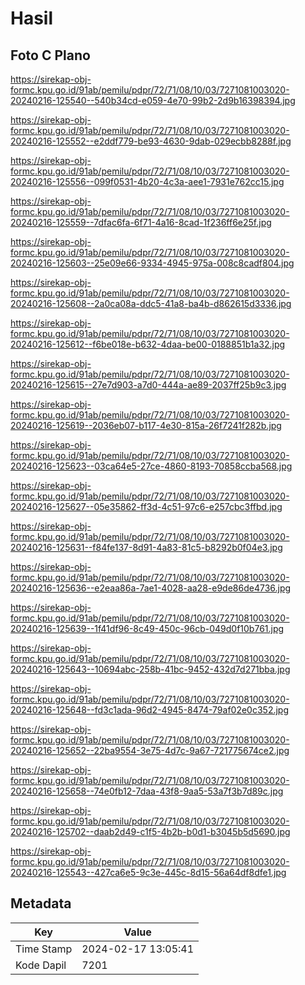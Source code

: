 # Hasil

## Foto C Plano

https://sirekap-obj-formc.kpu.go.id/91ab/pemilu/pdpr/72/71/08/10/03/7271081003020-20240216-125540--540b34cd-e059-4e70-99b2-2d9b16398394.jpg

https://sirekap-obj-formc.kpu.go.id/91ab/pemilu/pdpr/72/71/08/10/03/7271081003020-20240216-125552--e2ddf779-be93-4630-9dab-029ecbb8288f.jpg

https://sirekap-obj-formc.kpu.go.id/91ab/pemilu/pdpr/72/71/08/10/03/7271081003020-20240216-125556--099f0531-4b20-4c3a-aee1-7931e762cc15.jpg

https://sirekap-obj-formc.kpu.go.id/91ab/pemilu/pdpr/72/71/08/10/03/7271081003020-20240216-125559--7dfac6fa-6f71-4a16-8cad-1f236ff6e25f.jpg

https://sirekap-obj-formc.kpu.go.id/91ab/pemilu/pdpr/72/71/08/10/03/7271081003020-20240216-125603--25e09e66-9334-4945-975a-008c8cadf804.jpg

https://sirekap-obj-formc.kpu.go.id/91ab/pemilu/pdpr/72/71/08/10/03/7271081003020-20240216-125608--2a0ca08a-ddc5-41a8-ba4b-d862615d3336.jpg

https://sirekap-obj-formc.kpu.go.id/91ab/pemilu/pdpr/72/71/08/10/03/7271081003020-20240216-125612--f6be018e-b632-4daa-be00-0188851b1a32.jpg

https://sirekap-obj-formc.kpu.go.id/91ab/pemilu/pdpr/72/71/08/10/03/7271081003020-20240216-125615--27e7d903-a7d0-444a-ae89-2037ff25b9c3.jpg

https://sirekap-obj-formc.kpu.go.id/91ab/pemilu/pdpr/72/71/08/10/03/7271081003020-20240216-125619--2036eb07-b117-4e30-815a-26f7241f282b.jpg

https://sirekap-obj-formc.kpu.go.id/91ab/pemilu/pdpr/72/71/08/10/03/7271081003020-20240216-125623--03ca64e5-27ce-4860-8193-70858ccba568.jpg

https://sirekap-obj-formc.kpu.go.id/91ab/pemilu/pdpr/72/71/08/10/03/7271081003020-20240216-125627--05e35862-ff3d-4c51-97c6-e257cbc3ffbd.jpg

https://sirekap-obj-formc.kpu.go.id/91ab/pemilu/pdpr/72/71/08/10/03/7271081003020-20240216-125631--f84fe137-8d91-4a83-81c5-b8292b0f04e3.jpg

https://sirekap-obj-formc.kpu.go.id/91ab/pemilu/pdpr/72/71/08/10/03/7271081003020-20240216-125636--e2eaa86a-7ae1-4028-aa28-e9de86de4736.jpg

https://sirekap-obj-formc.kpu.go.id/91ab/pemilu/pdpr/72/71/08/10/03/7271081003020-20240216-125639--1f41df96-8c49-450c-96cb-049d0f10b761.jpg

https://sirekap-obj-formc.kpu.go.id/91ab/pemilu/pdpr/72/71/08/10/03/7271081003020-20240216-125643--10694abc-258b-41bc-9452-432d7d271bba.jpg

https://sirekap-obj-formc.kpu.go.id/91ab/pemilu/pdpr/72/71/08/10/03/7271081003020-20240216-125648--fd3c1ada-96d2-4945-8474-79af02e0c352.jpg

https://sirekap-obj-formc.kpu.go.id/91ab/pemilu/pdpr/72/71/08/10/03/7271081003020-20240216-125652--22ba9554-3e75-4d7c-9a67-721775674ce2.jpg

https://sirekap-obj-formc.kpu.go.id/91ab/pemilu/pdpr/72/71/08/10/03/7271081003020-20240216-125658--74e0fb12-7daa-43f8-9aa5-53a7f3b7d89c.jpg

https://sirekap-obj-formc.kpu.go.id/91ab/pemilu/pdpr/72/71/08/10/03/7271081003020-20240216-125702--daab2d49-c1f5-4b2b-b0d1-b3045b5d5690.jpg

https://sirekap-obj-formc.kpu.go.id/91ab/pemilu/pdpr/72/71/08/10/03/7271081003020-20240216-125543--427ca6e5-9c3e-445c-8d15-56a64df8dfe1.jpg


## Metadata

| Key        | Value               |
| ---------- | ------------------- |
| Time Stamp | 2024-02-17 13:05:41 |
| Kode Dapil | 7201                |



